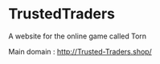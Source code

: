 # TrustedTraders
A website for the online game called Torn



Main domain : http://Trusted-Traders.shop/
